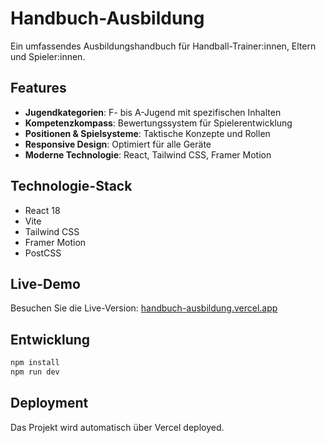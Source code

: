 # Handbuch-Ausbildung

Ein umfassendes Ausbildungshandbuch für Handball-Trainer:innen, Eltern und Spieler:innen.

## Features

- **Jugendkategorien**: F- bis A-Jugend mit spezifischen Inhalten
- **Kompetenzkompass**: Bewertungssystem für Spielerentwicklung
- **Positionen & Spielsysteme**: Taktische Konzepte und Rollen
- **Responsive Design**: Optimiert für alle Geräte
- **Moderne Technologie**: React, Tailwind CSS, Framer Motion

## Technologie-Stack

- React 18
- Vite
- Tailwind CSS
- Framer Motion
- PostCSS

## Live-Demo

Besuchen Sie die Live-Version: [handbuch-ausbildung.vercel.app](https://handbuch-ausbildung.vercel.app)

## Entwicklung

```bash
npm install
npm run dev
```

## Deployment

Das Projekt wird automatisch über Vercel deployed.
